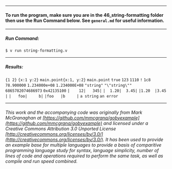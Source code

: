 ___
#### To run the program, make sure you are in the 46_string-formatting folder then use the Run Command below. See `general.md` for useful information.
___
##### Run Command:

`$ v run string-formatting.v`
___
##### Results:

`{1 2}`
`{x:1 y:2}`
`main.point{x:1, y:2}`
`main.point`
`true`
`123`
`1110`
`!`
`1c8`
`78.900000`
`1.234000e+08`
`1.234000E+08`
`"string"`
`"\"string\""`
`6865782074686973`
`0x42135100`
`|    12|   345|`
`|  1.20|  3.45|`
`|1.20  |3.45  |`
`|   foo|     b|`
`|foo   |b     |`
`a string`
`an error`
___

###### This work and the accompanying code was originally from Mark McGranaghan at [https://github.com/mmcgrana/gobyexample](https://github.com/mmcgrana/gobyexample) and licensed under a Creative Commons Attribution 3.0 Unported License [http://creativecommons.org/licenses/by/3.0/](http://creativecommons.org/licenses/by/3.0/). It has been used to provide an example base for multiple languages to provide a basis of comparitive programming language study for syntax, language simplicity, number of lines of code and operations required to perform the same task, as well as compile and run speed combined.